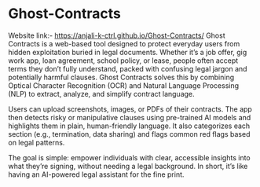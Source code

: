 # Ghost-Contracts
Website link:- https://anjali-k-ctrl.github.io/Ghost-Contracts/ 
Ghost Contracts is a web-based tool designed to protect everyday users from hidden exploitation buried in legal documents. Whether it’s a job offer, gig work app, loan agreement, school policy, or lease, people often accept terms they don’t fully understand, packed with confusing legal jargon and potentially harmful clauses. Ghost Contracts solves this by combining Optical Character Recognition (OCR) and Natural Language Processing (NLP) to extract, analyze, and simplify contract language.

Users can upload screenshots, images, or PDFs of their contracts. The app then detects risky or manipulative clauses using pre-trained AI models and highlights them in plain, human-friendly language. It also categorizes each section (e.g., termination, data sharing) and flags common red flags based on legal patterns.

The goal is simple: empower individuals with clear, accessible insights into what they’re signing, without needing a legal background. In short, it’s like having an AI-powered legal assistant for the fine print.
